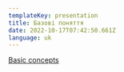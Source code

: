 ```yaml
---
templateKey: presentation
title: Базові поняття
date: 2022-10-17T07:42:50.661Z
language: uk
---
```


[Basic concepts](https://drive.google.com/file/d/1OHF_EyKSfVsTAtvkoS8L13qCWNWXINU8/view?usp=sharing)
